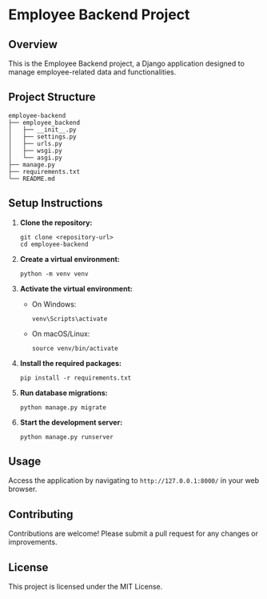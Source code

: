 # Employee Backend Project

## Overview
This is the Employee Backend project, a Django application designed to manage employee-related data and functionalities.

## Project Structure
```
employee-backend
├── employee_backend
│   ├── __init__.py
│   ├── settings.py
│   ├── urls.py
│   ├── wsgi.py
│   └── asgi.py
├── manage.py
├── requirements.txt
└── README.md
```

## Setup Instructions

1. **Clone the repository:**
   ```
   git clone <repository-url>
   cd employee-backend
   ```

2. **Create a virtual environment:**
   ```
   python -m venv venv
   ```

3. **Activate the virtual environment:**
   - On Windows:
     ```
     venv\Scripts\activate
     ```
   - On macOS/Linux:
     ```
     source venv/bin/activate
     ```

4. **Install the required packages:**
   ```
   pip install -r requirements.txt
   ```

5. **Run database migrations:**
   ```
   python manage.py migrate
   ```

6. **Start the development server:**
   ```
   python manage.py runserver
   ```

## Usage
Access the application by navigating to `http://127.0.0.1:8000/` in your web browser.

## Contributing
Contributions are welcome! Please submit a pull request for any changes or improvements.

## License
This project is licensed under the MIT License.